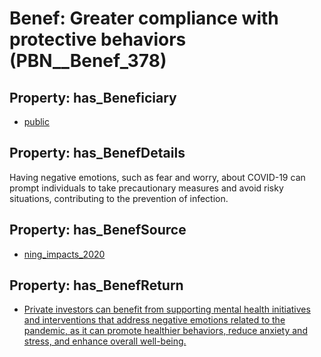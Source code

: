 # Benef: __Greater compliance with protective behaviors__ (PBN__Benef_378)

## Property: has_Beneficiary

* [public](../Stakeholder/PBN__Stakeholder_52)

## Property: has_BenefDetails

Having negative emotions, such as fear and worry, about COVID-19 can prompt individuals to take precautionary measures and avoid risky situations, contributing to the prevention of infection.

## Property: has_BenefSource

* [ning_impacts_2020](../Article/PBN__Article_74)

## Property: has_BenefReturn

* [Private investors can benefit from supporting mental health initiatives and interventions that address negative emotions related to the pandemic, as it can promote healthier behaviors, reduce anxiety and stress, and enhance overall well-being.](../BenefReturn/PBN__BenefReturn_405)

